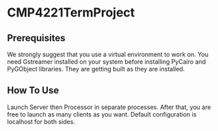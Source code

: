 # CMP4221TermProject

## Prerequisites

We strongly suggest that you use a virtual environment to work on. You need Gstreamer installed on your system before installing PyCairo and PyGObject libraries. They are getting built as they are installed.

## How To Use

Launch Server then Processor in separate processes. After that, you are free to launch as many clients as you want. Default configuration is localhost for both sides.